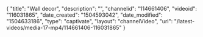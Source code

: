 {
    "title": "Wall decor",
    "description": "",
    "channelid": "114661406",
    "videoid": "116031865",
    "date_created": "1504593042",
    "date_modified": "1504633186",
    "type": "captivate",
    "layout": "channelVideo",
    "url": "\/latest-videos\/media-17-mp4\/114661406-116031865"
}